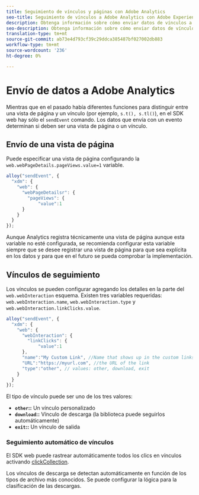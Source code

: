 ```yaml
---
title: Seguimiento de vínculos y páginas con Adobe Analytics
seo-title: Seguimiento de vínculos a Adobe Analytics con Adobe Experience Platform Web SDK
description: Obtenga información sobre cómo enviar datos de vínculos a Adobe Analytics con el SDK web de Experience Platform
seo-description: Obtenga información sobre cómo enviar datos de vínculos a Adobe Analytics con el SDK web de Experience Platform
translation-type: tm+mt
source-git-commit: ab73e4d793cf39c29ddca385487bf027002db883
workflow-type: tm+mt
source-wordcount: '236'
ht-degree: 0%

---
```



# Envío de datos a Adobe Analytics

Mientras que en el pasado había diferentes funciones para distinguir entre una vista de página y un vínculo (por ejemplo, `s.t(), s.tl()`), en el SDK web hay sólo el `sendEvent` comando. Los datos que envía con un evento determinan si deben ser una vista de página o un vínculo.

## Envío de una vista de página

Puede especificar una vista de página configurando la `web.webPageDetails.pageViews.value=1` variable.

```javascript
alloy("sendEvent", {
  "xdm": {
    "web": {
      "webPageDetailsr": {
        "pageViews": {
            "value":1
      }
    }
  }
});
```

Aunque Analytics registra técnicamente una vista de página aunque esta variable no esté configurada, se recomienda configurar esta variable siempre que se desee registrar una vista de página para que sea explícita en los datos y para que en el futuro se pueda comprobar la implementación.

## Vínculos de seguimiento

Los vínculos se pueden configurar agregando los detalles en la parte del `web.webInteraction` esquema. Existen tres variables requeridas: `web.webInteraction.name`, `web.webInteraction.type` y `web.webInteraction.linkClicks.value`.

```javascript
alloy("sendEvent", {
  "xdm": {
    "web": {
      "webInteraction": {
        "linkClicks": {
            "value":1
      },
      "name":"My Custom Link", //Name that shows up in the custom links report
      "URL":"https://myurl.com", //the URL of the link
      "type":"other", // values: other, download, exit
    }
  }
});
```

El tipo de vínculo puede ser uno de los tres valores:

* **`other`::** Un vínculo personalizado
* **`download`::** Vínculo de descarga (la biblioteca puede seguirlos automáticamente)
* **`exit`::** Un vínculo de salida

### Seguimiento automático de vínculos

El SDK web puede rastrear automáticamente todos los clics en vínculos activando [clickCollection](../../fundamentals/configuring-the-sdk.md#clickCollectionEnabled).

Los vínculos de descarga se detectan automáticamente en función de los tipos de archivo más conocidos. Se puede configurar la lógica para la clasificación de las descargas.
